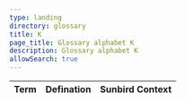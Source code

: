 ```yaml
---
type: landing
directory: glossary
title: K
page_title: Glossary alphabet K
description: Glossary alphabet K
allowSearch: true
---
```

Term | Defination |Sunbird Context
-----|------------|-----------------
